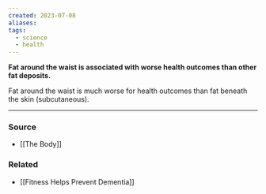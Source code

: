 ```yaml
---
created: 2023-07-08
aliases: 
tags:
  - science
  - health
---
```

**Fat around the waist is associated with worse health outcomes than other fat deposits.**

Fat around the waist is much worse for health outcomes than fat beneath the skin (subcutaneous). 

****
### Source
- [[The Body]]

### Related
- [[Fitness Helps Prevent Dementia]]